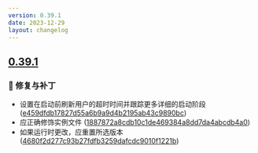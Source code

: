 ```yaml
---
version: 0.39.1
date: 2023-12-29
layout: changelog
---
```

## [0.39.1](#0.39.1)
### 🐛 修复与补丁

- 设置在启动前刷新用户的超时时间并跟踪更多详细的启动阶段 ([e459dfdb17827d55a6b9a9d4b2195ab43c9890bc](https://github.com/Voxelum/x-minecraft-launcher/commit/e459dfdb17827d55a6b9a9d4b2195ab43c9890bc))
- 应正确修饰实例文件 ([1887872a8cdb10c1de469384a8dd7da4abcdb4a0](https://github.com/Voxelum/x-minecraft-launcher/commit/1887872a8cdb10c1de469384a8dd7da4abcdb4a0))
- 如果运行时更改，应重置所选版本 ([4680f2d277c93b27fdfb3259dafcdc9010f1221b](https://github.com/Voxelum/x-minecraft-launcher/commit/4680f2d277c93b27fdfb3259dafcdc9010f1221b))
